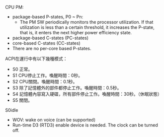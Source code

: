 CPU PM:
* package-based P-states, P0 ~ Pn:
  *  The PM SW periodically monitors the processor utilization. If that utilization is less than a certain threshold, it increases the P-state, that is, it enters the next higher power efficiency state. 
* package-based C-states (PC-states)
* core-based C-states  (CC-states)
* There are no per-core based P-states.

ACPI在運行中有以下幾種模式：
* S0 正常。
* S1 CPU停止工作。喚醒時間：0秒。
* S2 CPU關閉。喚醒時間：0.1秒。
* S3 除了記憶體外的部件都停止工作。喚醒時間：0.5秒。
* S4 記憶體內容寫入硬碟，所有部件停止工作。喚醒時間：30秒。（休眠狀態）
* S5 關閉。

S0idle
* WOV: wake on voice (can be supported)
* Run-time D3 (RTD3) enable device is needed. The clock can be turned off.

